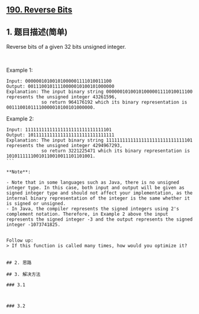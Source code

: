 ## [190. Reverse Bits](https://leetcode-cn.com/problems/reverse-bits/)

## 1. 题目描述(简单)

Reverse bits of a given 32 bits unsigned integer.

 

Example 1:
```
Input: 00000010100101000001111010011100
Output: 00111001011110000010100101000000
Explanation: The input binary string 00000010100101000001111010011100 represents the unsigned integer 43261596, 
             so return 964176192 which its binary representation is 00111001011110000010100101000000.
```
Example 2:
```
Input: 11111111111111111111111111111101
Output: 10111111111111111111111111111111
Explanation: The input binary string 11111111111111111111111111111101 represents the unsigned integer 4294967293, 
             so return 3221225471 which its binary representation is 10101111110010110010011101101001.
``` 

**Note**:

- Note that in some languages such as Java, there is no unsigned integer type. In this case, both input and output will be given as signed integer type and should not affect your implementation, as the internal binary representation of the integer is the same whether it is signed or unsigned.
- In Java, the compiler represents the signed integers using 2's complement notation. Therefore, in Example 2 above the input represents the signed integer -3 and the output represents the signed integer -1073741825.


Follow up:
> If this function is called many times, how would you optimize it?


## 2. 思路

## 3. 解决方法

### 3.1



### 3.2

